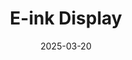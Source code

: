 ---
layout: project
category: "personal"
title: "E-ink Display"
date: 2025-03-20
image: "/assets/images/placeholder.jpg"
description: "Display"
---